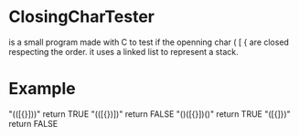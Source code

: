 # ClosingCharTester
is a small program made with C to test if the openning char ( [ { are closed respecting the order.
it uses a linked list to represent a stack.

# Example
"(([{}]))" 		return TRUE
"(([{})])" 		return FALSE
"()([{}])()" 	return TRUE
"([{]})" 		return FALSE
